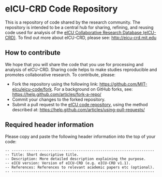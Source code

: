 # eICU-CRD Code Repository

This is a repository of code shared by the research community. The repository is intended to be a central hub for sharing, refining, and reusing code used for analysis of the [eICU Collaborative Research Database (eICU-CRD)](http://eicu-crd.mit.edu). To find out more about eICU-CRD, please see: http://eicu-crd.mit.edu

## How to contribute

We hope that you will share the code that you use for processing and analysis of eICU-CRD. Sharing code helps to make studies reproducible and promotes collaborative research. To contribute, please:

- Fork the repository using the following link: https://github.com/MIT-eicu/eicu-code/fork. For a background on GitHub forks, see: https://help.github.com/articles/fork-a-repo/
- Commit your changes to the forked repository.
- Submit a pull request to the [eICU code repository](https://github.com/MIT-eicu/eicu-code), using the method described at: https://help.github.com/articles/using-pull-requests/

## Required header information

Please copy and paste the following header information into the top of your code:

```
-- ------------------------------------------------------------------  
-- Title: Short descriptive title.  
-- Description: More detailed description explaining the purpose.  
-- eICU version: Version of eICU-CRD (e.g. eICU-CRD v1.1).   
-- References: References to relevant academic papers etc (optional).  
-- ------------------------------------------------------------------  
```



